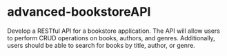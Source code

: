 # advanced-bookstoreAPI
Develop a RESTful API for a bookstore application. The API will allow users to perform CRUD operations on books, authors, and genres. Additionally, users should be able to search for books by title, author, or genre.
